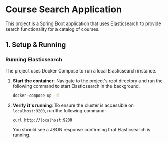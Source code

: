 # Course Search Application

This project is a Spring Boot application that uses Elasticsearch to provide search functionality for a catalog of courses.

## 1. Setup & Running

### Running Elasticsearch

The project uses Docker Compose to run a local Elasticsearch instance.

1.  **Start the container**:
    Navigate to the project's root directory and run the following command to start Elasticsearch in the background.

    ```sh
    docker-compose up -d
    ```

2.  **Verify it's running**:
    To ensure the cluster is accessible on `localhost:9200`, run the following command:

    ```sh
    curl http://localhost:9200
    ```

    You should see a JSON response confirming that Elasticsearch is running.